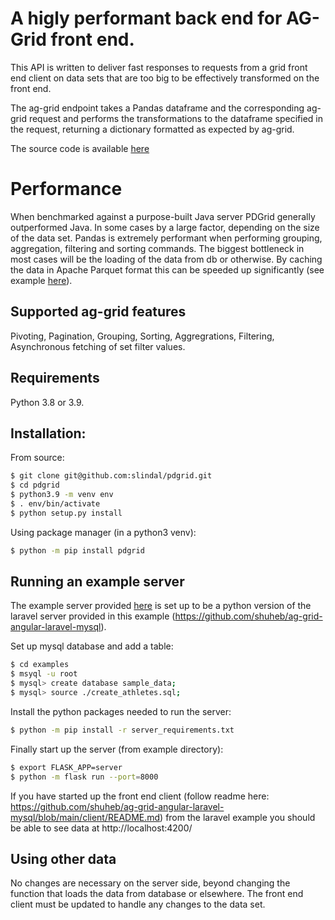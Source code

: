 # A higly performant back end for AG-Grid front end. 

This API is written to deliver fast responses to requests from a grid front end client on data sets that are too big to be effectively transformed on the front end. 

The ag-grid endpoint takes a Pandas dataframe and the corresponding ag-grid request and performs the transformations to the dataframe specified in the request, returning a dictionary formatted as expected by ag-grid.


The source code is available [here](https://github.com/slindal/pdgrid/tree/main/)

# Performance
When benchmarked against a purpose-built Java server PDGrid generally outperformed Java. In some cases by a large factor, depending on the size of the data set. Pandas is extremely performant when performing grouping, aggregation, filtering and sorting commands. The biggest bottleneck in most cases will be the loading of the data from db or otherwise. By caching the data in Apache Parquet format this can be speeded up significantly (see example [here](https://github.com/slindal/pdgrid/tree/main/examples)).

## Supported ag-grid features
Pivoting, Pagination, Grouping, Sorting, Aggregrations, Filtering, Asynchronous fetching of set filter values.

## Requirements
Python 3.8 or 3.9.

## Installation:

From source:
```bash
$ git clone git@github.com:slindal/pdgrid.git
$ cd pdgrid
$ python3.9 -m venv env
$ . env/bin/activate
$ python setup.py install
```

Using package manager (in a python3 venv):
```bash
$ python -m pip install pdgrid
```

## Running an example server
The example server provided [here](https://github.com/slindal/pdgrid/tree/main/examples) is set up to be a python version of the laravel server provided in this example (https://github.com/shuheb/ag-grid-angular-laravel-mysql).

Set up mysql database and add a table:
```bash
$ cd examples
$ msyql -u root
$ mysql> create database sample_data;
$ mysql> source ./create_athletes.sql;
```

Install the python packages needed to run the server:
```bash
$ python -m pip install -r server_requirements.txt
```

Finally start up the server (from example directory):
```bash
$ export FLASK_APP=server
$ python -m flask run --port=8000
```

If you have started up the front end client (follow readme here: https://github.com/shuheb/ag-grid-angular-laravel-mysql/blob/main/client/README.md) from the laravel example you should be able to see data at http://localhost:4200/

## Using other data
No changes are necessary on the server side, beyond changing the function that loads the data from database or elsewhere. The front end client must be updated to handle any changes to the data set.
